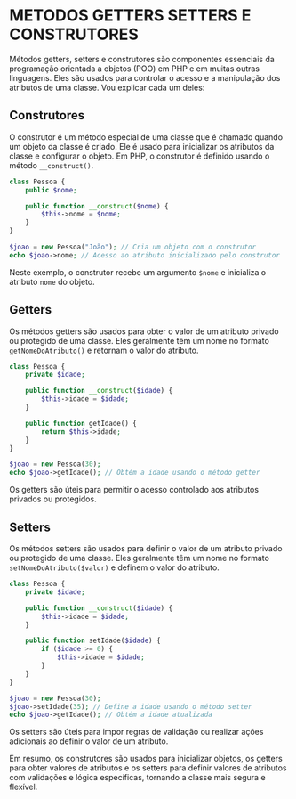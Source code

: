 # METODOS GETTERS SETTERS E CONSTRUTORES
Métodos getters, setters e construtores são componentes essenciais da programação orientada a objetos (POO) em PHP e em muitas outras linguagens. Eles são usados para controlar o acesso e a manipulação dos atributos de uma classe. Vou explicar cada um deles:

## Construtores

O construtor é um método especial de uma classe que é chamado quando um objeto da classe é criado. Ele é usado para inicializar os atributos da classe e configurar o objeto. Em PHP, o construtor é definido usando o método `__construct()`.

```php
class Pessoa {
    public $nome;

    public function __construct($nome) {
        $this->nome = $nome;
    }
}

$joao = new Pessoa("João"); // Cria um objeto com o construtor
echo $joao->nome; // Acesso ao atributo inicializado pelo construtor
```

Neste exemplo, o construtor recebe um argumento `$nome` e inicializa o atributo `nome` do objeto.

## Getters

Os métodos getters são usados para obter o valor de um atributo privado ou protegido de uma classe. Eles geralmente têm um nome no formato `getNomeDoAtributo()` e retornam o valor do atributo.

```php
class Pessoa {
    private $idade;

    public function __construct($idade) {
        $this->idade = $idade;
    }

    public function getIdade() {
        return $this->idade;
    }
}

$joao = new Pessoa(30);
echo $joao->getIdade(); // Obtém a idade usando o método getter
```

Os getters são úteis para permitir o acesso controlado aos atributos privados ou protegidos.

## Setters

Os métodos setters são usados para definir o valor de um atributo privado ou protegido de uma classe. Eles geralmente têm um nome no formato `setNomeDoAtributo($valor)` e definem o valor do atributo.

```php
class Pessoa {
    private $idade;

    public function __construct($idade) {
        $this->idade = $idade;
    }

    public function setIdade($idade) {
        if ($idade >= 0) {
            $this->idade = $idade;
        }
    }
}

$joao = new Pessoa(30);
$joao->setIdade(35); // Define a idade usando o método setter
echo $joao->getIdade(); // Obtém a idade atualizada
```

Os setters são úteis para impor regras de validação ou realizar ações adicionais ao definir o valor de um atributo.

Em resumo, os construtores são usados para inicializar objetos, os getters para obter valores de atributos e os setters para definir valores de atributos com validações e lógica específicas, tornando a classe mais segura e flexível.